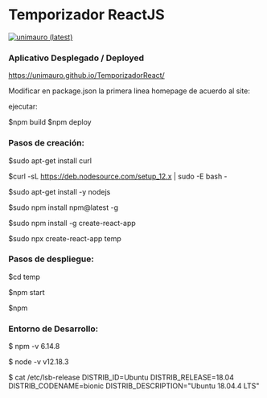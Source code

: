 # Temporizador ReactJS

[![unimauro (latest)](https://img.shields.io/npm/v/unimauro/latest.svg)](https://www.npmjs.com/package/unimauro)

### Aplicativo Desplegado / Deployed

<a href="https://unimauro.github.io/TemporizadorReact">https://unimauro.github.io/TemporizadorReact/</a>

Modificar en package.json la primera linea homepage de acuerdo al site:

ejecutar:

$npm build
$npm deploy

### Pasos de creación:

$sudo apt-get install curl

$curl -sL https://deb.nodesource.com/setup_12.x | sudo -E bash -

$sudo apt-get install -y nodejs

$sudo npm install npm@latest -g

$sudo npm install -g create-react-app

$sudo npx create-react-app temp

### Pasos de despliegue:

$cd temp

$npm start

$npm 

### Entorno de Desarrollo:

$ npm -v
6.14.8

$ node -v
v12.18.3

$ cat /etc/lsb-release 
DISTRIB_ID=Ubuntu
DISTRIB_RELEASE=18.04
DISTRIB_CODENAME=bionic
DISTRIB_DESCRIPTION="Ubuntu 18.04.4 LTS"


